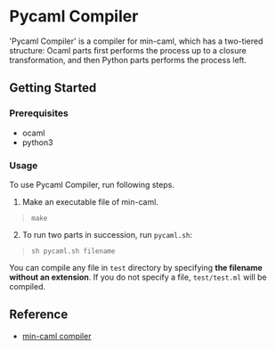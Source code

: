 # Pycaml Compiler

'Pycaml Compiler' is a compiler for min-caml, which has a two-tiered structure: Ocaml parts first performs the process up to a closure transformation, and then Python parts performs the process left. 

## Getting Started

### Prerequisites

- ocaml
- python3

### Usage

To use Pycaml Compiler, run following steps.

1. Make an executable file of min-caml.

> `make`

2. To run two parts in succession, run ```pycaml.sh```:

> `sh pycaml.sh filename`

You can compile any file in ```test``` directory by specifying **the filename without an extension**. If you do not specify a file, ```test/test.ml``` will be compiled.

## Reference

- [min-caml compiler](https://github.com/esumii/min-caml)
